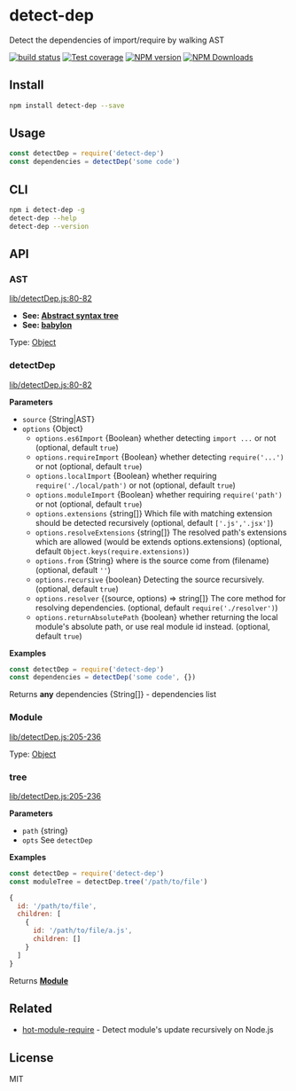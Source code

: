 # detect-dep

Detect the dependencies of import/require by walking AST

[![build status](https://img.shields.io/travis/imcuttle/detect-dep/master.svg?style=flat-square)](https://travis-ci.org/imcuttle/detect-dep)
[![Test coverage](https://img.shields.io/codecov/c/github/imcuttle/detect-dep.svg?style=flat-square)](https://codecov.io/github/imcuttle/detect-dep?branch=master)
[![NPM version](https://img.shields.io/npm/v/detect-dep.svg?style=flat-square)](https://www.npmjs.com/package/detect-dep)
[![NPM Downloads](https://img.shields.io/npm/dm/detect-dep.svg?style=flat-square&maxAge=43200)](https://www.npmjs.com/package/detect-dep)

## Install

```bash
npm install detect-dep --save
```

## Usage

```javascript
const detectDep = require('detect-dep')
const dependencies = detectDep('some code')
```

## CLI

```bash
npm i detect-dep -g
detect-dep --help
detect-dep --version
```

## API

<!-- Generated by documentation.js. Update this documentation by updating the source code. -->

### AST

[lib/detectDep.js:80-82](https://github.com/imcuttle/detect-dep/blob/d53105706e745b3c8c17e5e09bfb83b0b369b4b1/lib/detectDep.js#L80-L82 "Source code on GitHub")

-   **See: [Abstract syntax tree](https://en.wikipedia.org/wiki/Abstract_syntax_tree)**
-   **See: [babylon](https://github.com/babel/babel/tree/master/packages/babylon)**

Type: [Object](https://developer.mozilla.org/docs/Web/JavaScript/Reference/Global_Objects/Object)

### detectDep

[lib/detectDep.js:80-82](https://github.com/imcuttle/detect-dep/blob/d53105706e745b3c8c17e5e09bfb83b0b369b4b1/lib/detectDep.js#L80-L82 "Source code on GitHub")

**Parameters**

-   `source`  {String|AST}
-   `options`  {Object}
    -   `options.es6Import`  {Boolean}
           whether detecting `import ...` or not (optional, default `true`)
    -   `options.requireImport`  {Boolean}
           whether detecting `require('...')` or not (optional, default `true`)
    -   `options.localImport`  {Boolean}
           whether requiring `require('./local/path')` or not (optional, default `true`)
    -   `options.moduleImport`  {Boolean}
           whether requiring `require('path')` or not (optional, default `true`)
    -   `options.extensions`  {string\[]}
           Which file with matching extension should be detected recursively (optional, default `['.js','.jsx']`)
    -   `options.resolveExtensions`  {string\[]}
           The resolved path's extensions which are allowed (would be extends options.extensions) (optional, default `Object.keys(require.extensions)`)
    -   `options.from`  {String}
           where is the source come from  (filename) (optional, default `''`)
    -   `options.recursive`  {boolean}
           Detecting the source recursively. (optional, default `true`)
    -   `options.resolver`  {(source, options) => string\[]}
           The core method for resolving dependencies. (optional, default `require('./resolver')`)
    -   `options.returnAbsolutePath`  {boolean}
           whether returning the local module's absolute path, or use real module id instead. (optional, default `true`)

**Examples**

```javascript
const detectDep = require('detect-dep')
const dependencies = detectDep('some code', {})
```

Returns **any** dependencies {String\[]} - dependencies list

### Module

[lib/detectDep.js:205-236](https://github.com/imcuttle/detect-dep/blob/d53105706e745b3c8c17e5e09bfb83b0b369b4b1/lib/detectDep.js#L205-L236 "Source code on GitHub")

Type: [Object](https://developer.mozilla.org/docs/Web/JavaScript/Reference/Global_Objects/Object)

### tree

[lib/detectDep.js:205-236](https://github.com/imcuttle/detect-dep/blob/d53105706e745b3c8c17e5e09bfb83b0b369b4b1/lib/detectDep.js#L205-L236 "Source code on GitHub")

**Parameters**

-   `path`  {string}
-   `opts`  See `detectDep`

**Examples**

```javascript
const detectDep = require('detect-dep')
const moduleTree = detectDep.tree('/path/to/file')

{
  id: '/path/to/file',
  children: [
    {
      id: '/path/to/file/a.js',
      children: []
    }
  ]
}
```

Returns **[Module](#module)** 

## Related

-   [hot-module-require](https://github.com/imcuttle/hot-module-require) - Detect module's update recursively on Node.js

## License

MIT

